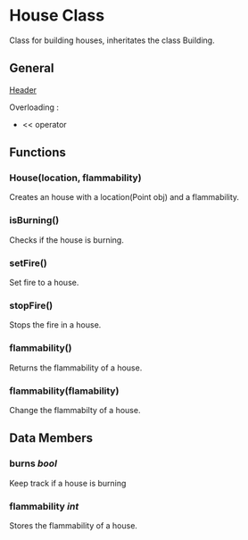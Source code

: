 # House Class

Class for building houses, inheritates the class Building.

## General
[Header](../src/House.h)

Overloading : 
* << operator

## Functions

### House(location, flammability)
Creates an house with a location(Point obj) and a flammability.

### isBurning()
Checks if the house is burning.

### setFire()
Set fire to a house.

### stopFire()
Stops the fire in a house.

### flammability()
Returns the flammability of a house.

### flammability(flamability)
Change the flammabilty of a house.

## Data Members

### burns _bool_
Keep track if a house is burning

### flammability _int_
Stores the flammability of a house.